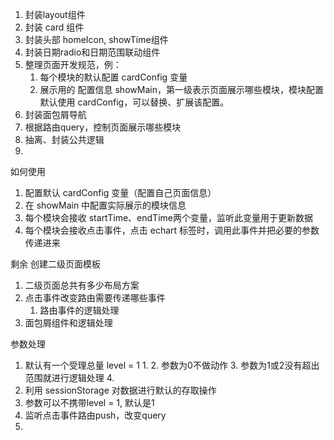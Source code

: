 1. 封装layout组件
2. 封装 card 组件
3. 封装头部 homeIcon, showTime组件
4. 封装日期radio和日期范围联动组件
5. 整理页面开发规范，例：
   1. 每个模块的默认配置 cardConfig 变量
   2. 展示用的 配置信息 showMain，第一级表示页面展示哪些模块，模块配置默认使用 cardConfig，可以替换、扩展该配置。
6. 封装面包屑导航
7. 根据路由query，控制页面展示哪些模块
8. 抽离、封装公共逻辑
9. 

如何使用
1. 配置默认 cardConfig 变量（配置自己页面信息）
2. 在 showMain 中配置实际展示的模块信息
3. 每个模块会接收 startTime、endTime两个变量，监听此变量用于更新数据
4. 每个模块会接收点击事件，点击 echart 标签时，调用此事件并把必要的参数传递进来


剩余
创建二级页面模板
1. 二级页面总共有多少布局方案
2. 点击事件改变路由需要传递哪些事件
   1. 路由事件的逻辑处理
3. 面包屑组件和逻辑处理


参数处理
1. 默认有一个受理总量 level = 1
   1. 
   2. 参数为0不做动作
   3. 参数为1或2没有超出范围就进行逻辑处理
   4. 
2. 利用 sessionStorage 对数据进行默认的存取操作
3. 参数可以不携带level = 1, 默认是1
4. 监听点击事件路由push，改变query
5. 
